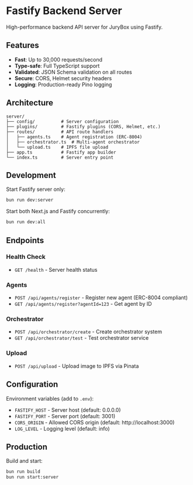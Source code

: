 # Fastify Backend Server

High-performance backend API server for JuryBox using Fastify.

## Features

- **Fast**: Up to 30,000 requests/second
- **Type-safe**: Full TypeScript support
- **Validated**: JSON Schema validation on all routes
- **Secure**: CORS, Helmet security headers
- **Logging**: Production-ready Pino logging

## Architecture

```
server/
├── config/          # Server configuration
├── plugins/         # Fastify plugins (CORS, Helmet, etc.)
├── routes/          # API route handlers
│   ├── agents.ts    # Agent registration (ERC-8004)
│   ├── orchestrator.ts  # Multi-agent orchestrator
│   └── upload.ts    # IPFS file upload
├── app.ts           # Fastify app builder
└── index.ts         # Server entry point
```

## Development

Start Fastify server only:
```bash
bun run dev:server
```

Start both Next.js and Fastify concurrently:
```bash
bun run dev:all
```

## Endpoints

### Health Check
- `GET /health` - Server health status

### Agents
- `POST /api/agents/register` - Register new agent (ERC-8004 compliant)
- `GET /api/agents/register?agentId=123` - Get agent by ID

### Orchestrator
- `POST /api/orchestrator/create` - Create orchestrator system
- `GET /api/orchestrator/test` - Test orchestrator service

### Upload
- `POST /api/upload` - Upload image to IPFS via Pinata

## Configuration

Environment variables (add to `.env`):
- `FASTIFY_HOST` - Server host (default: 0.0.0.0)
- `FASTIFY_PORT` - Server port (default: 3001)
- `CORS_ORIGIN` - Allowed CORS origin (default: http://localhost:3000)
- `LOG_LEVEL` - Logging level (default: info)

## Production

Build and start:
```bash
bun run build
bun run start:server
```
